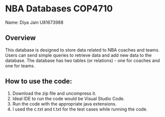 # NBA Databases COP4710
Name: Diya Jain
U81673988

## Overview

This database is designed to store data related to NBA coaches and teams. Users can send simple queries to retrieve data and add new data to the database. The database has two tables (or relations) - one for coaches and one for teams.

## How to use the code: 

1. Download the zip file and uncompress it.
2. Ideal IDE to run the code would be Visual Studio Code.
3. Run the code with the appropriate java extensions.
4. I used the c.txt and t.txt for the test cases while running the code.


